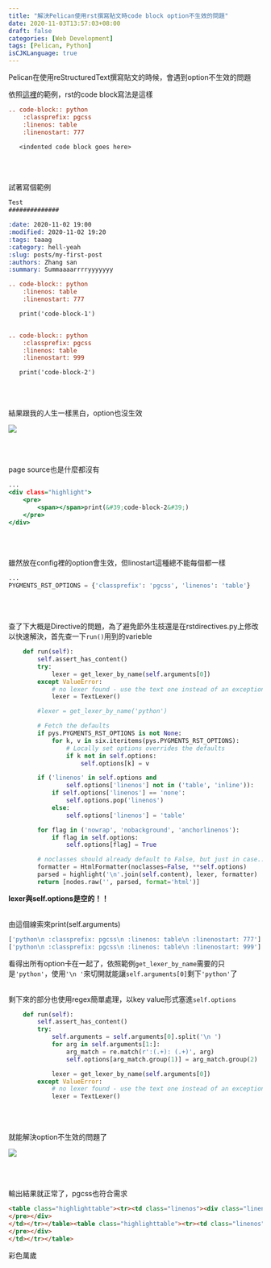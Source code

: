 ```yaml
---
title: "解決Pelican使用rst撰寫貼文時code block option不生效的問題"
date: 2020-11-03T13:57:03+08:00
draft: false
categories: [Web Development]
tags: [Pelican, Python]
isCJKLanguage: true
---
```

Pelican在使用reStructuredText撰寫貼文的時候，會遇到option不生效的問題
<!--more-->
依照<a target="_blank" href="https://docs.getpelican.com/en/3.6.3/content.html#syntax-highlighting">這裡</a>的範例，rst的code block寫法是這樣

```rst
.. code-block:: python
    :classprefix: pgcss
    :linenos: table
    :linenostart: 777

   <indented code block goes here>
```
<br></br>

試著寫個範例
```:content/code_block_demo.rst
Test
##############

:date: 2020-11-02 19:00
:modified: 2020-11-02 19:20
:tags: taaag
:category: hell-yeah
:slug: posts/my-first-post
:authors: Zhang san
:summary: Summaaaarrrryyyyyyy

.. code-block:: python
    :linenos: table
    :linenostart: 777

   print('code-block-1')


.. code-block:: python
    :classprefix: pgcss
    :linenos: table
    :linenostart: 999

   print('code-block-2')

```
<br></br>

結果跟我的人生一樣黑白，option也沒生效

![](1.png)

<br></br>

page source也是什麼都沒有
```:output/code-block-demo.html
...
<div class="highlight">
    <pre>
        <span></span>print(&#39;code-block-2&#39;)
    </pre>
</div>
```
<br></br>

雖然放在config裡的option會生效，但linostart這種總不能每個都一樣
```python
...
PYGMENTS_RST_OPTIONS = {'classprefix': 'pgcss', 'linenos': 'table'}
```
<br></br>

查了下大概是Directive的問題，為了避免節外生枝還是在rstdirectives.py上修改以快速解決，首先查一下`run()`用到的varieble
```:rstdirectives.py {linenos=table, linenostart=42, hl_lines=["30-31"]}
    def run(self):
        self.assert_has_content()
        try:
            lexer = get_lexer_by_name(self.arguments[0])
        except ValueError:
            # no lexer found - use the text one instead of an exception
            lexer = TextLexer()

        #lexer = get_lexer_by_name('python')

        # Fetch the defaults
        if pys.PYGMENTS_RST_OPTIONS is not None:
            for k, v in six.iteritems(pys.PYGMENTS_RST_OPTIONS):
                # Locally set options overrides the defaults
                if k not in self.options:
                    self.options[k] = v

        if ('linenos' in self.options and
                self.options['linenos'] not in ('table', 'inline')):
            if self.options['linenos'] == 'none':
                self.options.pop('linenos')
            else:
                self.options['linenos'] = 'table'

        for flag in ('nowrap', 'nobackground', 'anchorlinenos'):
            if flag in self.options:
                self.options[flag] = True

        # noclasses should already default to False, but just in case...
        formatter = HtmlFormatter(noclasses=False, **self.options)
        parsed = highlight('\n'.join(self.content), lexer, formatter)
        return [nodes.raw('', parsed, format='html')]
```
**lexer與self.options是空的！！**
<br></br>

由這個線索來print(self.arguments)
```python
['python\n :classprefix: pgcss\n :linenos: table\n :linenostart: 777']
['python\n :classprefix: pgcss\n :linenos: table\n :linenostart: 999']
```
看得出所有option卡在一起了，依照範例`get_lexer_by_name`需要的只是`'python'`，使用`'\n '`來切開就能讓`self.arguments[0]`剩下`'python'`了
<br></br>

剩下來的部分也使用regex簡單處理，以key value形式塞進`self.options`
```:rstdirectives.py {linenos=table, linenostart=42, hl_lines=["4-7"]}
    def run(self):
        self.assert_has_content()
        try:
            self.arguments = self.arguments[0].split('\n ')
            for arg in self.arguments[1:]:
                arg_match = re.match(r':(.+): (.+)', arg)
                self.options[arg_match.group(1)] = arg_match.group(2)

            lexer = get_lexer_by_name(self.arguments[0])
        except ValueError:
            # no lexer found - use the text one instead of an exception
            lexer = TextLexer()

```
<br></br>

就能解決option不生效的問題了

![](2.png)

<br></br>

輸出結果就正常了，pgcss也符合需求
```html
<table class="highlighttable"><tr><td class="linenos"><div class="linenodiv"><pre>777</pre></div></td><td class="code"><div class="highlight"><pre><span></span><span class="nb">print</span><span class="p">(</span><span class="s1">&#39;code-block-1&#39;</span><span class="p">)</span>
</pre></div>
</td></tr></table><table class="highlighttable"><tr><td class="linenos"><div class="linenodiv"><pre>999</pre></div></td><td class="code"><div class="highlight"><pre><span></span><span class="pgcssnb">print</span><span class="pgcssp">(</span><span class="pgcsss1">&#39;code-block-2&#39;</span><span class="pgcssp">)</span>
</pre></div>
</td></tr></table>
```
彩色萬歲